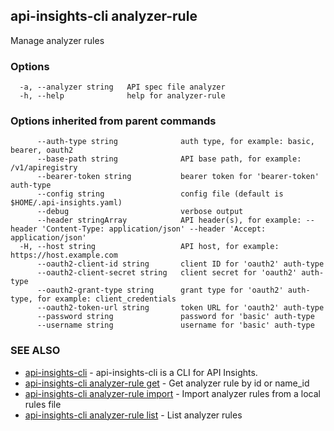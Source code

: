 ## api-insights-cli analyzer-rule

Manage analyzer rules

### Options

```
  -a, --analyzer string   API spec file analyzer
  -h, --help              help for analyzer-rule
```

### Options inherited from parent commands

```
      --auth-type string              auth type, for example: basic, bearer, oauth2
      --base-path string              API base path, for example: /v1/apiregistry
      --bearer-token string           bearer token for 'bearer-token' auth-type
      --config string                 config file (default is $HOME/.api-insights.yaml)
      --debug                         verbose output
      --header stringArray            API header(s), for example: --header 'Content-Type: application/json' --header 'Accept: application/json'
  -H, --host string                   API host, for example: https://host.example.com
      --oauth2-client-id string       client ID for 'oauth2' auth-type
      --oauth2-client-secret string   client secret for 'oauth2' auth-type
      --oauth2-grant-type string      grant type for 'oauth2' auth-type, for example: client_credentials
      --oauth2-token-url string       token URL for 'oauth2' auth-type
      --password string               password for 'basic' auth-type
      --username string               username for 'basic' auth-type
```

### SEE ALSO

* [api-insights-cli](api-insights-cli.md)	 - api-insights-cli is a CLI for API Insights.
* [api-insights-cli analyzer-rule get](api-insights-cli_analyzer-rule_get.md)	 - Get analyzer rule by id or name_id
* [api-insights-cli analyzer-rule import](api-insights-cli_analyzer-rule_import.md)	 - Import analyzer rules from a local rules file
* [api-insights-cli analyzer-rule list](api-insights-cli_analyzer-rule_list.md)	 - List analyzer rules

